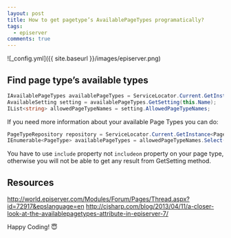 ```yaml
---
layout: post
title: How to get pagetype’s AvailablePageTypes programatically?
tags:
  - episerver
comments: true
---
```


![_config.yml]({{ site.baseurl }}/images/episerver.png)
<!--more-->
## Find page type’s available types
```csharp
IAvailablePageTypes availablePageTypes = ServiceLocator.Current.GetInstance<IAvailablePageTypes>();
AvailableSetting setting = availablePageTypes.GetSetting(this.Name);
IList<string> allowedPageTypeNames = setting.AllowedPageTypeNames;
```

If you need more information about your available Page Types you can do:

```csharp
PageTypeRepository repository = ServiceLocator.Current.GetInstance<PageTypeRepository>();
IEnumerable<PageType> availablePageTypes = allowedPageTypeNames.Select(name => repository.Load(name));
```

You have to use `include` property not `includeon` property on your page type, otherwise you will not be able to get any result from GetSetting method.

## Resources

http://world.episerver.com/Modules/Forum/Pages/Thread.aspx?id=72917&epslanguage=en
http://cjsharp.com/blog/2013/04/11/a-closer-look-at-the-availablepagetypes-attribute-in-episerver-7/





Happy Coding! 😇